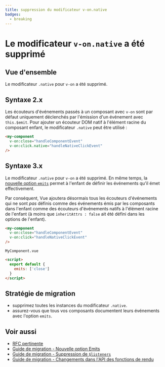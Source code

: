 ```yaml
---
title: suppression du modificateur v-on.native
badges:
  - breaking
---
```


# Le modificateur `v-on.native` a été supprimé <MigrationBadges :badges="$frontmatter.badges" />

## Vue d'ensemble

Le modificateur `.native` pour `v-on` a été supprimé.

## Syntaxe 2.x

Les écouteurs d'événements passés à un composant avec `v-on` sont par défaut uniquement déclenchés par l'émission d'un événement avec `this.$emit`. Pour ajouter un écouteur DOM natif à l'élément racine du composant enfant, le modificateur `.native` peut être utilisé :

```html
<my-component
  v-on:close="handleComponentEvent"
  v-on:click.native="handleNativeClickEvent"
/>
```

## Syntaxe 3.x

Le modificateur `.native` pour `v-on` a été supprimé. En même temps, la [nouvelle option `emits`](./emits-option.md) permet à l'enfant de définir les événements qu'il émet effectivement.

Par conséquent, Vue ajoutera désormais tous les écouteurs d'événements qui ne sont _pas_ définis comme des événements émis par les composants dans l'enfant comme des écouteurs d'événements natifs à l'élément racine de l'enfant (à moins que `inheritAttrs : false` ait été défini dans les options de l'enfant).

```html
<my-component
  v-on:close="handleComponentEvent"
  v-on:click="handleNativeClickEvent"
/>
```

`MyComponent.vue`

```html
<script>
  export default {
    emits: ['close']
  }
</script>
```

## Stratégie de migration

- supprimez toutes les instances du modificateur `.native`.
- assurez-vous que tous vos composants documentent leurs événements avec l'option `emits`.

## Voir aussi

- [RFC pertinente](https://github.com/vuejs/rfcs/blob/master/active-rfcs/0031-attr-fallthrough.md#v-on-listener-fallthrough)
- [Guide de migration - Nouvelle option Emits](./emits-option.md)
- [Guide de migration - Suppression de `$listeners`](./listeners-removed.md)
- [Guide de migration - Changements dans l'API des fonctions de rendu](./render-function-api.md)

